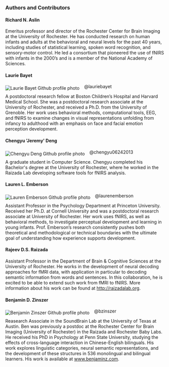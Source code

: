 ### Authors and Contributors

#### Richard N. Aslin
Emeritus professor and director of the Rochester Center for Brain Imaging at the University of Rochester. He has conducted research on human infants and adults at the behavioral and neural levels for the past 40 years, including studies of statistical learning, spoken word recognition, and sensory-motor control. He led a consortium that pioneered the use of fNIRS with infants in the 2000’s and is a member of the National Academy of Sciences.

#### Laurie Bayet
<img align="left" src="https://avatars1.githubusercontent.com/u/7031064?v=4&s=100" alt="Laurie Bayet Github profile photo" style="margin: 5px 15px 5px 0px;">

@lauriebayet

A postdoctoral research fellow at Boston Children’s Hospital and Harvard Medical School. She was a postdoctoral research associate at the University of Rochester, and received a Ph.D. from the University of Grenoble. Her work uses behavioral methods, computational tools, EEG, and fNIRS to examine changes in visual representations unfolding from infancy to adulthood with an emphasis on face and facial emotion perception development.

#### Chengyu 'Jeremy' Deng 
<img align="left" src="https://avatars0.githubusercontent.com/u/16890579?v=4&s=100" alt="Chengyu Deng Github profile photo" style="margin: 5px 15px 5px 0px;">

@chengyu06242013

A graduate student in Computer Science. Chengyu completed his Bachelor's degree at the University of Rochester, where he worked in the Raizada Lab developing software tools for fNIRS analysis.

#### Lauren L. Emberson
<img align="left" src="https://avatars3.githubusercontent.com/u/7785098?v=4&s=100" alt="Lauren Emberson Github profile photo" style="margin: 5px 15px 5px 0px;">

@laurenemberson

Assistant Professor in the Psychology Department at Princeton University. Received her Ph.D. at Cornell University and was a postdoctoral research associate at University of Rochester. Her work uses fNIRS, as well as behavioral methods, to investigate perceptual development and learning in young infants. Prof. Emberson’s research consistently pushes both theoretical and methodological or technical boundaries with the ultimate goal of understanding how experience supports development. 

#### Rajeev D.S. Raizada
Assistant Professor in the Department of Brain & Cognitive Sciences at the University of Rochester. He works in the development of neural decoding approaches for fMRI data, with application in particular to decoding semantic information from words and sentences. In this collaboration, he is excited to be able to extend such work from fMRI to fNIRS. More information about his work can be found at http://raizadalab.org.

#### Benjamin D. Zinszer
<img align="left" src="https://avatars0.githubusercontent.com/u/14100363?v=4&s=100" alt="Benjamin Zinszer Github profile photo" style="margin: 5px 15px 5px 0px;">

@bzinszer

Reasearch Associate in the SoundBrain Lab at the University of Texas at Austin. Ben was previously a postdoc at the Rochester Center for Brain Imaging (University of Rochester) in the Raizada and Rochester Baby Labs. He received his PhD in Psychology at Penn State University, studying the effects of cross-language interaction in Chinese-English bilinguals. His work explores linguistic categories, neural semantic representations, and the development of these structures in
536 monolingual and bilingual learners. His work is available at www.benjaminz.com.
